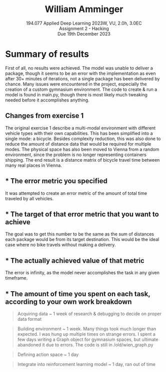 <h1 style="text-align: center;" align="center">William Amminger</h1>
<p style="text-align: center;" align="center">
	194.077 Applied Deep Learning 2023W, VU, 2.0h, 3.0EC<br>
	Assignment 2 - Hacking<br>
	Due 19th December 2023<br>
</p>

# Summary of results

First of all, no results were achieved. The model was unable to deliver a package, though it seems to be an error with the implementation as even after 30+ minutes of iterations, not a single package has been delivered by chance. Many issues were encountered in the project, especially the creation of a custom gymnasium environment. The code to create & run a model is found in main.py, though there is most likely much tweaking needed before it accomplishes anything.

## Changes from exercise 1

The original exercise 1 describe a multi-modal environment with different vehicle types with their own capabilities. This has been simplified into a single mode: a bicycle. Besides complexity reduction, this was also done to reduce the amount of distance data that would be required for multiple modes. The physical space has also been moved to Vienna from a random environment, since the problem is no longer representing containers shipping. The end result is a distance matrix of bicycle travel time between many real places in Vienna. 


## * The error metric you specified

It was attempted to create an error metric of the amount of total time traveled by all vehicles. 

## * The target of that error metric that you want to achieve

The goal was to get this number to be the same as the sum of distances each package would be from its target destination. This would be the ideal case where no bike travels without making a delivery.

## * The actually achieved value of that metric

The error is infinity, as the model never accomplishes the task in any given timeframe.

## * The amount of time you spent on each task, according to your own work breakdown

> Acquiring data ~ 1 week of research & debugging to decide on proper data format

> Building environment ~ 1 week. Many things took much longer than expected. I was hung up multiple times on strange errors. I spent a few days writing a Graph object for gymnasium spaces, but ultimate abandoned it due to errors. The code is still in /old/wien_graph.py

> Defining action space ~ 1 day

> Integrate into reinforcement learning model ~ 1 day, ran out of time